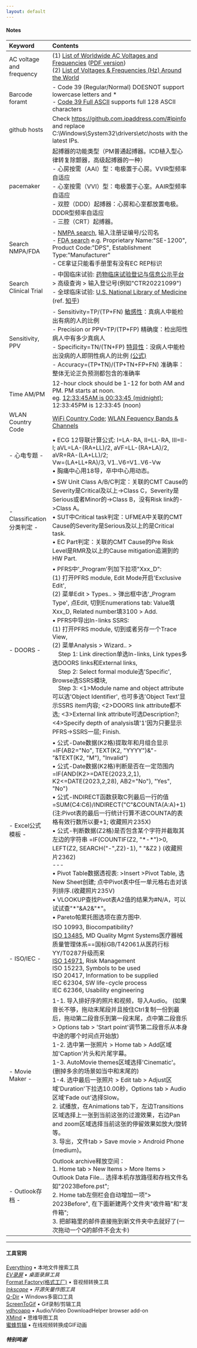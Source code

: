 ```yaml
---
layout: default
---
```


#### Notes

| Keyword      | Contents          |
|:-------------|:------------------|
| AC voltage and frequency | (1) [List of Worldwide AC Voltages and Frequencies](https://www.school-for-champions.com/science/ac_world_volt_freq_list.htm#.Y8tQrnZBw2w)  ([PDF version](https://www.oaktreeproducts.com/img/product/description/List%20of%20Worldwide%20AC%20Voltages.pdf)) <br> (2) [List of Voltages & Frequencies (Hz) Around the World](https://www.generatorsource.com/Voltages_and_Hz_by_Country.aspx) |
| Barcode foramt | - Code 39 (Regular/Normal) DOESNOT support lowercase letters and * <br> - [Code 39 Full ASCII](https://barcodeguide.seagullscientific.com/Content/Symbologies/Code_39_Full_ASCII.htm#:~:text=The%20Code%2039%20-%20Full%20ASCII%20symbology%20is,be%20configured%20to%20perform%20Full%20ASCII%20character%20translations.) supports full 128 ASCII characters |
| github hosts | Check https://github.com.ipaddress.com/#ipinfo and replace C:\Windows\System32\drivers\etc\hosts with the latest IPs. |
| pacemaker | 起搏器的功能类型（PM普通起搏器。ICD植入型心律转复除颤器，高级起搏器的一种） <br> - 心房按需（AAI）型：电极置于心房。VVIR型频率自适应 <br> - 心室按需（VVI）型：电极置于心室。AAIR型频率自适应 <br> - 双腔（DDD）起搏器：心房和心室都放置电极。DDDR型频率自适应 <br> - 三腔（CRT）起搏器。  |
| Search NMPA/FDA | - [NMPA search](https://www.nmpa.gov.cn/datasearch/home-index.html#category=ylqx), 输入注册证编号/公司名 <br> - [FDA search](https://www.accessdata.fda.gov/scripts/cdrh/cfdocs/cfRL/rl.cfm) e.g. Proprietary Name:"SE-1200", Product Code:"DPS", Establishment Type:"Manufacturer" <br> - CE拿证只能看手册里有没有EC REP标识 |
| Search Clinical Trial | - 中国临床试验: [药物临床试验登记与信息公示平台](http://www.chinadrugtrials.org.cn/index.html) > 高级查询 > 输入登记号(例如"CTR20221099") <br> - 全球临床试验: [U.S. National Library of Medicine](https://clinicaltrials.gov/)  (ref. [知乎](https://zhuanlan.zhihu.com/p/86874330)) |
| Sensitivity, PPV | - Sensitivity=TP/(TP+FN) <u>敏感性</u>：真病人中能检出有病的人的比例 <br> - Precision or PPV=TP/(TP+FP) 精确度：检出阳性病人中有多少真病人 <br> - Specificity=TN/(TN+FP) <u>特异性</u>：没病人中能检出没病的人即阴性病人的比例 [(公式)](https://geekymedics.com/sensitivity-specificity-ppv-and-npv/) <br> - Accuracy=(TP+TN)/(TP+TN+FP+FN) 准确率：整体无论正负预测都包含的准确率 |
| Time AM/PM | 12-hour clock should be 1-12 for both AM and PM. PM starts at noon. <br> eg. <u>12:33:45AM is 00:33:45 (midnight)</u>; 12:33:45PM is 12:33:45 (noon) |
| WLAN Country Code | [WiFi Country Code](https://gitlab.com/recalbox/github/recalbox-os/-/wikis/Wifi%20country%20code%20(EN)); [WLAN Fequency Bands & Channels](https://www.cablefree.net/wirelesstechnology/wireless-lan/wlan-frequency-bands-channels/) |
| - 心电专题 - | • ECG 12导联计算公式: I=LA-RA, II=LL-RA, III=II-I;  aVL=LA-(RA+LL)/2, aVF=LL-(RA+LA)/2, aVR=RA-(LA+LL)/2; <br>  Vw=(LA+LL+RA)/3, V1..V6=V1..V6-Vw <br> • 胸痛中心用18导，卒中中心用动态。 <br> |
| - Classification分类判定 - | • SW Unit Class A/B/C判定：关联的CMT Cause的Severity是Critical及以上->Class C，Severity是Serious或者Minor的->Class B，没有Risk link的->Class A。 <br> • SUT中Critical task判定：UFMEA中关联的CMT Cause的Severity是Serious及以上的是Critical task. <br> • EC Part判定：关联的CMT Cause的Pre Risk Level是RMR及以上的Cause mitigation追溯到的HW Part. <br> |
| - DOORS - | • PFRS中'_Program'列加下拉项"Xxx_D": <br>  (1) 打开PFRS module, Edit Mode开启'Exclusive Edit', <br>  (2) 菜单Edit > Types.. > 弹出框中选'_Program Type', 点Edit, 切到Enumerations tab: Value填Xxx_D, Related number填3100 > Add. <br> • PFRS中导出In-links SSRS: <br>  (1) 打开PFRS module, 切到或者另存一个Trace View, <br>  (2) 菜单Analysis > Wizard.. > <br> &emsp;Step 1: Link direction单选In-links, Link types多选DOORS links和External links, <br> &emsp;Step 2: Select formal module选'Specific', Browse选SSRS模块, <br> &emsp;Step 3: <1>Module name and object attribute可以选'Object Identifier', 也可多选'Object Text'显示SSRS item内容; <2>DOORS link attribute都不选; <3>External link attribute可选Description?; <4>Specify depth of analysis填'1'因为只要显示PFRS->SSRS一层; Finish. <br> |
| - Excel公式模板 - | • 公式-Date数据(K2格)提取年和月组合显示 =IF(AB2="No", TEXT(K2, "YYYY")&"-"&TEXT(K2, "M"), "Invalid") <br> • 公式-Date数据(K2格)判断是否在一定范围内 =IF(AND(K2>=DATE(2023,2,1), K2<=DATE(2023,2,28), AB2="No"), "Yes", "No") <br> • 公式-INDIRECT函数获取C列最后一行的值 =SUM(C4:C6)/INDIRECT("C"&COUNTA(A:A)+1) (注:Pivot表的最后一行统计行算不进COUNTA的表格有效行数所以要+1; 收藏照片235X) <br> • 公式-判断数据(Z2格)是否包含某个字符并截取其左边的字符串 =IF(COUNTIF(Z2, "\*-\*")>0, LEFT(Z2, SEARCH("-",Z2)-1), " "&Z2 ) (收藏照片2362) <br> --- <br> • Pivot Table数据透视表: >Insert >Pivot Table, 选New Sheet创建; 点中Pivot表中任一单元格右击对该列排序.(收藏照片235V) <br> • VLOOKUP查找Pivot表A2值的结果为#N/A，可以试试查"\*"&A2&"\*"。 <br> • Pareto帕累托图选项在直方图中. <br> |
| - ISO/IEC - | ISO 10993, Biocompatibility? <br> <u>ISO 13485</u>, MD Quality Mgmt Systems医疗器械质量管理体系==国标GB/T42061从医药行标YY/T0287升级而来 <br> <u>ISO 14971</u>, Risk Management <br> ISO 15223, Symbols to be used <br> ISO 20417, Information to be supplied <br> IEC 62304, SW life-cycle process <br> IEC 62366, Usability engineering <br> |
| - Movie Maker - | 1-1. 导入排好序的照片和视频，导入Audio。 (如果音长不够，拖动末尾段并且按住Ctrl复制一份到最后，拖动第二段音乐到第一段末尾，点中第二段音乐 > Options tab > 'Start point'调节第二段音乐从本身中途的哪个时间点开始放) <br> 1-2. 选中第一张照片 > Home tab > Add区域加'Caption'片头和片尾字幕。 <br> 1-3. AutoMovie themes区域选择'Cinematic'。 (删掉多余的场景如当中和末尾的) <br> 1-4. 选中最后一张照片 > Edit tab > Adjust区域'Duration'下拉选10.00秒，Options tab > Audio区域'Fade out'选择Slow。 <br> 2. 试播放，在Animations tab下，左边Transitions区域选择上一张到当前这张的过渡效果，右边Pan and zoom区域选择当前这张的停留效果如放大/旋转等。 <br> 3. 导出，文件tab > Save movie > Android Phone (medium)。 <br> |
| - Outlook存档 - | Outlook archive释放空间：<br> 1. Home tab > New Items > More Items > Outlook Data File... 选择本机存放路径和存档文件名如"2023Before.pst"; <br> 2. Home tab左侧栏会自动增加一项"> 2023Before", 在下面新建两个文件夹"收件箱"和"发件箱"; <br> 3. 把邮箱里的邮件直接拖到新文件夹中去就好了(一次拖动一个Q的邮件不会太卡) <br> | 

* * *

#### 工具官网
[Everything](https://www.voidtools.com) • 本地文件搜索工具  
_[EV录屏](https://www.ieway.cn/index.html) • 桌面录屏工具_  
[Format Factory(格式工厂)](http://www.pcfreetime.com/) • 音视频转换工具  
_[Inkscape](https://inkscape.org/) • 开源矢量作图工具_  
[Q-Dir](http://q-dir.com/) • Windows多窗口工具  
[ScreenToGif](https://www.screentogif.com/) • Gif录制/剪辑工具  
[vdhcoapp](https://github.com/mi-g/vdhcoapp) • Audio/Video DownloadHelper browser add-on  
[XMind](https://www.xmind.cn/) • 思维导图工具  
[蜜蜂剪辑](https://beecut.cn/video-to-gif-online) • 在线视频转换成GIF动画  

##### 特别鸣谢
